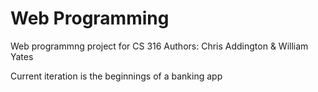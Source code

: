 # Web Programming
Web programmng project for CS 316
Authors: Chris Addington & William Yates

Current iteration is the beginnings of a banking app


